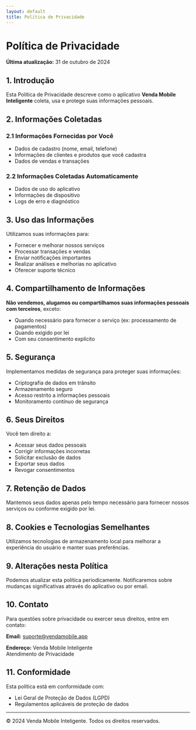 ```yaml
---
layout: default
title: Política de Privacidade
---
```


# Política de Privacidade

**Última atualização:** 31 de outubro de 2024

## 1. Introdução

Esta Política de Privacidade descreve como o aplicativo **Venda Mobile Inteligente** coleta, usa e protege suas informações pessoais.

## 2. Informações Coletadas

### 2.1 Informações Fornecidas por Você
- Dados de cadastro (nome, email, telefone)
- Informações de clientes e produtos que você cadastra
- Dados de vendas e transações

### 2.2 Informações Coletadas Automaticamente
- Dados de uso do aplicativo
- Informações de dispositivo
- Logs de erro e diagnóstico

## 3. Uso das Informações

Utilizamos suas informações para:
- Fornecer e melhorar nossos serviços
- Processar transações e vendas
- Enviar notificações importantes
- Realizar análises e melhorias no aplicativo
- Oferecer suporte técnico

## 4. Compartilhamento de Informações

**Não vendemos, alugamos ou compartilhamos suas informações pessoais com terceiros**, exceto:
- Quando necessário para fornecer o serviço (ex: processamento de pagamentos)
- Quando exigido por lei
- Com seu consentimento explícito

## 5. Segurança

Implementamos medidas de segurança para proteger suas informações:
- Criptografia de dados em trânsito
- Armazenamento seguro
- Acesso restrito a informações pessoais
- Monitoramento contínuo de segurança

## 6. Seus Direitos

Você tem direito a:
- Acessar seus dados pessoais
- Corrigir informações incorretas
- Solicitar exclusão de dados
- Exportar seus dados
- Revogar consentimentos

## 7. Retenção de Dados

Mantemos seus dados apenas pelo tempo necessário para fornecer nossos serviços ou conforme exigido por lei.

## 8. Cookies e Tecnologias Semelhantes

Utilizamos tecnologias de armazenamento local para melhorar a experiência do usuário e manter suas preferências.

## 9. Alterações nesta Política

Podemos atualizar esta política periodicamente. Notificaremos sobre mudanças significativas através do aplicativo ou por email.

## 10. Contato

Para questões sobre privacidade ou exercer seus direitos, entre em contato:

**Email:** [suporte@vendamobile.app](mailto:suporte@vendamobile.app)

**Endereço:** Venda Mobile Inteligente  
Atendimento de Privacidade

## 11. Conformidade

Esta política está em conformidade com:
- Lei Geral de Proteção de Dados (LGPD)
- Regulamentos aplicáveis de proteção de dados

---

© 2024 Venda Mobile Inteligente. Todos os direitos reservados.
